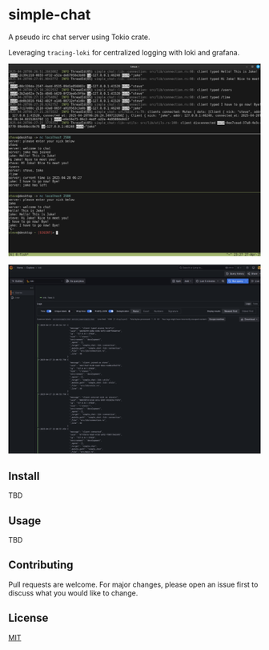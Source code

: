 # simple-chat

A pseudo irc chat server using Tokio crate.

Leveraging `tracing-loki` for centralized logging with loki and grafana.

![alt text](chat.png)

![alt text](grafana.png)

## Install

TBD

## Usage

TBD

## Contributing

Pull requests are welcome. For major changes, please open an issue first to discuss what you would like to change.

## License

[MIT](https://github.com/smehlhoff/simple-chat/blob/master/LICENSE)